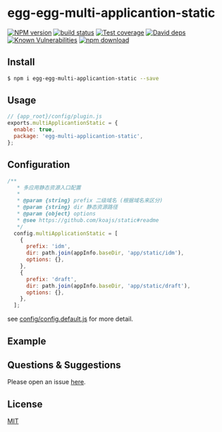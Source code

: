 # egg-egg-multi-applicantion-static

[![NPM version][npm-image]][npm-url]
[![build status][travis-image]][travis-url]
[![Test coverage][codecov-image]][codecov-url]
[![David deps][david-image]][david-url]
[![Known Vulnerabilities][snyk-image]][snyk-url]
[![npm download][download-image]][download-url]

[npm-image]: https://img.shields.io/npm/v/egg-egg-multi-applicantion-static.svg?style=flat-square
[npm-url]: https://npmjs.org/package/egg-egg-multi-applicantion-static
[travis-image]: https://img.shields.io/travis/eggjs/egg-egg-multi-applicantion-static.svg?style=flat-square
[travis-url]: https://travis-ci.org/eggjs/egg-egg-multi-applicantion-static
[codecov-image]: https://img.shields.io/codecov/c/github/eggjs/egg-egg-multi-applicantion-static.svg?style=flat-square
[codecov-url]: https://codecov.io/github/eggjs/egg-egg-multi-applicantion-static?branch=master
[david-image]: https://img.shields.io/david/eggjs/egg-egg-multi-applicantion-static.svg?style=flat-square
[david-url]: https://david-dm.org/eggjs/egg-egg-multi-applicantion-static
[snyk-image]: https://snyk.io/test/npm/egg-egg-multi-applicantion-static/badge.svg?style=flat-square
[snyk-url]: https://snyk.io/test/npm/egg-egg-multi-applicantion-static
[download-image]: https://img.shields.io/npm/dm/egg-egg-multi-applicantion-static.svg?style=flat-square
[download-url]: https://npmjs.org/package/egg-egg-multi-applicantion-static

<!--
Description here.
-->

## Install

```bash
$ npm i egg-egg-multi-applicantion-static --save
```

## Usage

```js
// {app_root}/config/plugin.js
exports.multiApplicantionStatic = {
  enable: true,
  package: 'egg-multi-applicantion-static',
};
```

## Configuration

```js
/**
   * 多应用静态资源入口配置
   *
   * @param {string} prefix 二级域名 (根据域名来区分)
   * @param {string} dir 静态资源路径
   * @param {object} options
   * @see https://github.com/koajs/static#readme
   */
  config.multiApplicationStatic = [
    {
      prefix: 'idm',
      dir: path.join(appInfo.baseDir, 'app/static/idm'),
      options: {},
    },
    {
      prefix: 'draft',
      dir: path.join(appInfo.baseDir, 'app/static/draft'),
      options: {},
    },
  ];
```

see [config/config.default.js](config/config.default.js) for more detail.

## Example

<!-- example here -->

## Questions & Suggestions

Please open an issue [here](https://github.com/eggjs/egg/issues).

## License

[MIT](LICENSE)
